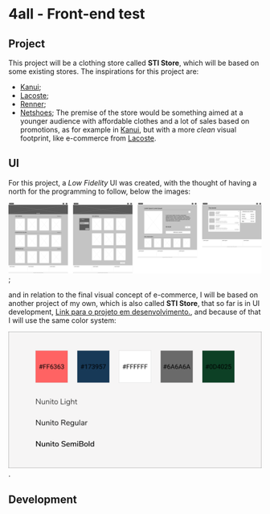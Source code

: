 # 4all - Front-end test

## Project

This project will be a clothing store called **STI Store**, which will be based on some existing stores.
The inspirations for this project are:

- [Kanui](https://www.kanui.com.br/);
- [Lacoste](https://www.lacoste.com/br/);
- [Renner](https://www.lojasrenner.com.br/);
- [Netshoes](https://www.netshoes.com.br/);
  The premise of the store would be something aimed at a younger audience with affordable clothes and a lot of sales based on promotions, as for example in [Kanui](https://www.kanui.com.br/), but with a more _clean_ visual footprint, like e-commerce from [Lacoste](https://www.lacoste.com/br/).

## UI

For this project, a _Low Fidelity_ UI was created, with the thought of having a north for the programming to follow, below the images:

![VisualMap UI](https://github.com/GabrielStima/4allfrontend/blob/master/src/assets/Design/Group8.png);

and in relation to the final visual concept of e-commerce, I will be based on another project of my own, which is also called **STI Store**, that so far is in UI development, [Link para o projeto em desenvolvimento.](https://github.com/GabrielStima/stistore), and because of that I will use the same color system:

![System color](https://github.com/GabrielStima/4allfrontend/blob/master/src/assets/Design/ColorAndFonts.png).

## Development
